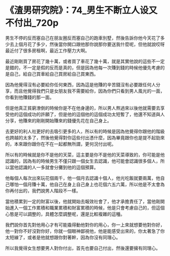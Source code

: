 # 《渣男研究院》：74_男生不断立人设又不付出_720p

男生不停的反而塞自己在朋友圈反而塞自己的跑車別墅，然後告訴你他今天花了多少去上個月花了多少，然後當你開口跟他那你說那你要送我什麼呢，但他就說哎呀最近付了很多房租啊，最近工作壓力大啊。

最近剛剛買了房花了幾十萬，或者買了車花了幾十萬，就是其實他說的這些不一定是錯的，不一定是假的反而是真的，但是因為他每一次賺到錢的時候他優先考慮的是自己，給自己買車給自己買房給自己買東西。

因為他覺得沒有必要給你任何東西，因為這是他賺的辛苦錢沒有必要跟任何人分享，而且他覺得我們只是女朋友我不需要給你，因為你們只看到男人風光的一面，你看到他賺錢的那一面。

但是他真正貧窮潦倒的時候你是不在他身邊的，所以男人熬過來以後他就需要去享受他的這個成功的許願了，但是他的這個他的這個成功太短暫了，他還不知道與人分享，他賺來的剛剛開始賺來的錢優先花在自己身上。

去更好的利人社更好的去吸引更多的人，所以有的時候是因為他覺得你跟他的階級也跨越的太多了，然後他覺得對你這些付出憑什麼，因為畢竟跟你也是提不起勁來的，本來跟你跟你在不在一起都無所謂，更何況付出呢。

所以有的時候就是你不是他的天菜，這主要是你不是他的天菜導致的，你可能是他認識的，因為有的時候男生不僅只跟一個女生去認識，他可能會認識很多個人，所以當他認識的人一多就會分攤到他的這個預算。

他每個人每次出來玩花個兩千，他一個月去認識十個人，他光吃飯就要兩萬，他自己哪怕一個月賺十萬，他自己在身上自己身上也花個六五六萬，所以他是不太會為你再付出的，我們說男人階段不一樣。

當他積累到一定的財富以後，他就開始去報效社會了，他才承擔責任了，當他剛開始進入一個工作累積和職業累積和財富累積的時候，他是只會考慮自己的，但這個心態是可以調整的，具體怎麼調整呢，還是比較複雜的這種。

我們說你首先對他用心才有可能撬得動他對你的用心，你一上來就想要他對你好，他一對你不好沒對你好，你就一個眼神鄙視他，他是能感受出來的，你太著急了你太短線了，或者是他就想跟你對著幹，因為你沒有同理心。

所以我覺得女生想要男人對你付出，首先也要自己付出，然後還要擁有同理心。